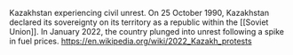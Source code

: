 Kazakhstan experiencing civil unrest. On 25 October 1990, Kazakhstan declared its sovereignty on its territory as a republic within the [[Soviet Union]]. In January 2022, the country plunged into unrest following a spike in fuel prices. https://en.wikipedia.org/wiki/2022_Kazakh_protests 


